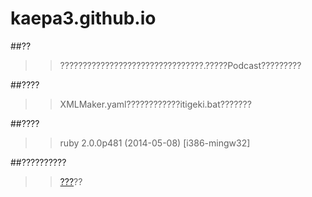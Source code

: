 kaepa3.github.io
================
##??
>>????????????????????????????????.?????Podcast?????????

##????
>>XMLMaker.yaml????????????itigeki.bat???????

##????
>>ruby 2.0.0p481 (2014-05-08) [i386-mingw32]

##??????????
>>[???](http://kaepa3.github.io/)??